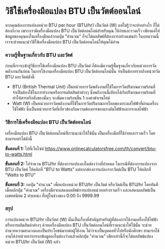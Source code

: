 วิธีใช้เครื่องมือแปลง BTU เป็นวัตต์ออนไลน์
==========================================

หากคุณต้องการแปลงหน่วย BTU per hour (BTU/hr) เป็นวัตต์ (W) แต่ไม่รู้ว่าจะทำอย่างไร ก็ไม่ต้องกังวล เพราะเรามีเครื่องมือแปลง BTU เป็นวัตต์ออนไลน์สำหรับคุณ ใช้ง่ายและรวดเร็ว เพียงแค่ใส่ข้อมูลของคุณลงในเครื่องมือแล้วกดปุ่ม "คำนวณ" ก็จะได้ผลลัพธ์ที่ต้องการอย่างแม่นยำ ในบทความนี้เราจะช่วยแนะนำวิธีใช้เครื่องมือแปลง BTU เป็นวัตต์ออนไลน์ให้คุณได้อ่าน

### ความรู้พื้นฐานเกี่ยวกับ BTU และวัตต์

ก่อนที่เราจะเข้าสู่วิธีการใช้เครื่องมือแปลง BTU เป็นวัตต์ ก็ต้องมีความรู้พื้นฐานเกี่ยวกับหน่วยการวัดพลังงานกันก่อน ในการใช้งานเครื่องมือแปลง BTU เป็นวัตต์ออนไลน์นั้น จำเป็นต้องทราบถึงหน่วยวัด BTU และวัตต์ดังนี้

- BTU (British Thermal Unit) เป็นหน่วยการวัดพลังงานที่ใช้ในการวัดปริมาณความร้อนที่จำเป็นต้องใช้ในการทำงานหรือการผลิตสินค้าต่างๆ ซึ่งพลังงานนี้เทียบได้กับปริมาณความร้อนที่ทำให้สารหรือสิ่งของนั้นๆ จะเพิ่มความร้อนขึ้น 1 องศาฟาเรนไฮต์
- Watt (W) เป็นหน่วยการวัดพลังงานที่ใช้ในการวัดปริมาณการไหลของกระแสไฟฟ้าที่ผ่านเครื่องใช้ไฟฟ้า ซึ่งเป็นหน่วยการวัดที่เกี่ยวข้องกับความต้องการของแรงดันไฟฟ้าและกระแสไฟฟ้า

### วิธีการใช้เครื่องมือแปลง BTU เป็นวัตต์ออนไลน์

เครื่องมือแปลง BTU เป็นวัตต์ออนไลน์ที่เราแนะนำให้ใช้นั้น เป็นเครื่องมือที่ใช้ง่ายและรวดเร็ว โดยสามารถทำได้ดังนี้

**ขั้นตอนที่ 1:** ไปที่เว็บไซต์ <https://www.onlinecalculatorsfree.com/th/convert/btu-to-watts.html>

**ขั้นตอนที่ 2:** ใส่จำนวน BTU/hr ที่ต้องการแปลงลงในช่องว่างที่กำหนด ในกรณีที่ต้องการแปลงจาก BTU เป็นวัตต์ ให้คลิกที่ "BTU to Watts" แต่หากต้องการแปลงจากวัตต์เป็น BTU ให้คลิกที่ "Watts to BTU"

**ขั้นตอนที่ 3:** กดปุ่ม "คำนวณ" เพื่อแปลงหน่วย BTU/hr เป็นวัตต์ หรือวัตต์เป็น BTU/hr โดยทันที เมื่อคลิกปุ่ม "คำนวณ" เครื่องมือจะแสดงผลลัพธ์การแปลงหน่วยอย่างรวดเร็ว และแสดงผลลัพธ์เป็นเลขทศนิยม 2 ตำแหน่ง ที่อยู่ในช่วงของ 0.00 ถึง 9999.99

### สรุป

การแปลงหน่วย BTU/hr เป็นวัตต์ (W) นั้นเป็นเรื่องที่สำคัญสำหรับผู้ที่ต้องการใช้งานเครื่องใช้ไฟฟ้าหรือการผลิตสินค้าต่างๆ ด้วยเครื่องมือแปลง BTU เป็นวัตต์ออนไลน์ที่เราแนะนำให้ใช้นั้น จะช่วยอำนวยความสะดวกและเป็นประโยชน์มากต่อผู้ใช้งาน ไม่ว่าจะเป็นบุคคลทั่วไปหรือนักศึกษา สามารถใช้งานได้ง่ายด้วยการกรอกข้อมูลลงในช่องว่างแล้วคลิกปุ่ม "คำนวณ" เพียงเท่านี้ก็จะได้ผลลัพธ์แปลงหน่วย BTU/hr เป็นวัตต์ (W) แล้ว